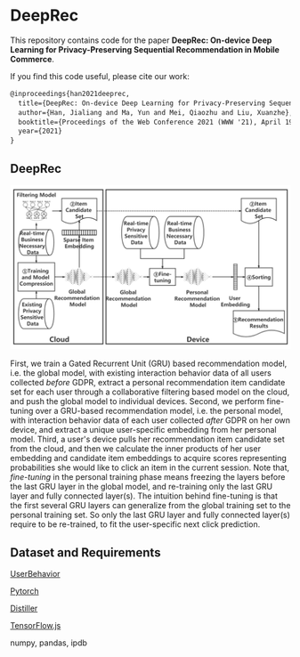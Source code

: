 # DeepRec

This repository contains code for the paper **DeepRec: On-device Deep Learning for Privacy-Preserving Sequential Recommendation in Mobile Commerce**.

If you find this code useful, please cite our work:

```latex
@inproceedings{han2021deeprec,
  title={DeepRec: On-device Deep Learning for Privacy-Preserving Sequential Recommendation in Mobile Commerce},
  author={Han, Jialiang and Ma, Yun and Mei, Qiaozhu and Liu, Xuanzhe},
  booktitle={Proceedings of the Web Conference 2021 (WWW '21), April 19--23, 2021, Ljubljana, Slovenia},
  year={2021}
}
```

## DeepRec

![Approach](.\Approach.png)

First, we train a Gated Recurrent Unit (GRU) based recommendation model, i.e. the global model, with existing interaction behavior data of all users collected *before* GDPR, extract a personal recommendation item candidate set for each user through a collaborative filtering based model on the cloud, and push the global model to individual devices. Second, we perform fine-tuning over a GRU-based recommendation model, i.e. the personal model, with interaction behavior data of each user collected *after* GDPR on her own device, and extract a unique user-specific embedding from her personal model. Third, a user's device pulls her recommendation item candidate set from the cloud, and then we calculate the inner products of her user embedding and candidate item embeddings to acquire scores representing probabilities she would like to click an item in the current session. Note that, *fine-tuning* in the personal training phase means freezing the layers before the last GRU layer in the global model, and re-training only the last GRU layer and fully connected layer(s). The intuition behind fine-tuning is that the first several GRU layers can generalize from the global training set to the personal training set. So only the last GRU layer and fully connected layer(s) require to be re-trained, to fit the user-specific next click prediction.

## Dataset and Requirements

[UserBehavior](https://tianchi.aliyun.com/dataset/dataDetail?dataId=649])

[Pytorch](https://pytorch.org/)

[Distiller](https://intellabs.github.io/distiller/)

[TensorFlow.js](https://www.tensorflow.org/js)

numpy, pandas, ipdb